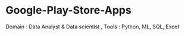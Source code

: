 # Google-Play-Store-Apps
Domain : Data Analyst &amp; Data scientist , Tools : Python, ML, SQL, Excel
